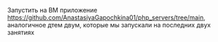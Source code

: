 Запустить на ВМ приложение https://github.com/AnastasiyaGapochkina01/php_servers/tree/main, аналогичное дтем двум, которые мы запускали на последних двух занятиях
